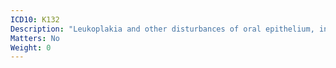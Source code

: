 ```yaml
---
ICD10: K132
Description: "Leukoplakia and other disturbances of oral epithelium, including tongue"
Matters: No
Weight: 0
---
```

